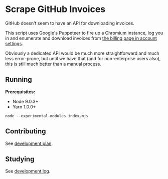 # Scrape GitHub Invoices

GitHub doesn't seem to have an API for downloading invoices.

This script uses Google's Puppeteer to fire up a Chromium instance, log you in and enumerate and download invoices
from [the billing page in account settings](https://github.com/settings/billing).

Obviously a dedicated API would be much more straightforward and much less error-prone, but until we have that
(and for non-enterprise users also), this is still much better than a manual process.

## Running

**Prerequisites:**

- Node 9.0.3+
- Yarn 1.0.0+

`node --experimental-modules index.mjs`

## Contributing

See [development plan](doc/tasks.md).

## Studying

See [development log](doc/notes.md).
